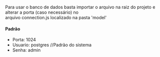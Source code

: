 Para usar o banco de dados basta importar o arquivo na raiz do projeto e alterar a porta (caso necessário) no  
arquivo connection.js localizado na pasta 'model'

#### Padrão
- Porta: 1024
- Usuario: postgres //Padrão do sistema
- Senha: admin
